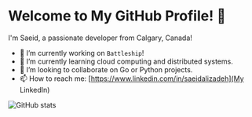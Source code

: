 # Welcome to My GitHub Profile! 👋

I'm Saeid, a passionate developer from Calgary, Canada! 

- 🔭 I’m currently working on `Battleship`!
- 🌱 I’m currently learning cloud computing and distributed systems.
- 👯 I’m looking to collaborate on Go or Python projects. 
- 📫 How to reach me: [https://www.linkedin.com/in/saeidalizadeh](My LinkedIn)

![GitHub stats](https://github-readme-stats.vercel.app/api?username=saeialz13&show_icons=true&theme=radical)


